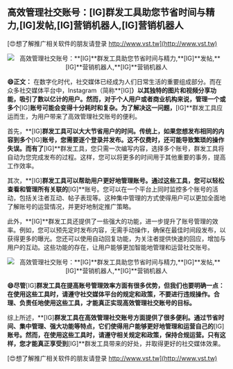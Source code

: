 ## **高效管理社交账号：**[IG]**群发工具助您节省时间与精力,**[IG]**发帖,**[IG]**营销机器人,**[IG]**营销机器人**

[😍想了解推广相关软件的朋友请登录 http://www.vst.tw](http://www.vst.tw)

 <center><img src="https://vst.tw/MP4/tuiguang/png/7.png" alt="高效管理社交账号：**[IG]**群发工具助您节省时间与精力,**[IG]**发帖,**[IG]**营销机器人,**[IG]**营销机器人"></center>

**😄正文：**
在数字化时代，社交媒体已经成为人们日常生活的重要组成部分。而在众多社交媒体平台中，Instagram（简称**[IG]**）以其独特的图片和视频分享功能，吸引了数以亿计的用户。然而，对于个人用户或者商业机构来说，管理一个或多个**[IG]**账号可能会变得十分耗时和复杂。为了解决这一问题，**[IG]**群发工具应运而生，为用户带来了高效管理社交账号的便利。

首先，**[IG]**群发工具可以大大节省用户的时间。传统上，如果您想发布相同的内容到多个**[IG]**账号，您需要逐个登录并发布。这不仅费时，还可能导致繁琐的操作失误。而有了**[IG]**群发工具，您只需一次编写内容，选择多个账号，群发工具将自动为您完成发布的过程。这样，您可以将更多的时间用于其他重要的事务，提高工作效率。

其次，**[IG]**群发工具可以帮助用户更好地管理账号。通过这些工具，您可以轻松查看和管理所有关联的**[IG]**账号。您可以在一个平台上同时监控多个账号的活动，包括关注者互动、帖子表现等。这种集中管理的方式使得用户可以更加全面地了解账号的运营情况，并更好地制定推广策略。

此外，**[IG]**群发工具还提供了一些强大的功能，进一步提升了账号管理的效率。例如，您可以预先定时发布内容，无需手动操作，确保在最佳时间段发布，以获得更多的曝光。您还可以使用自动回复功能，为关注者提供快速的回应，增加与用户的互动。这些功能的存在，让用户能够更加智能地管理和运营社交账号。

 <center><img src="https://vst.tw/MP4/tuiguang/png/1.png" alt="高效管理社交账号：**[IG]**群发工具助您节省时间与精力,**[IG]**发帖,**[IG]**营销机器人,**[IG]**营销机器人"></center>

**😄尽管**[IG]**群发工具在提高账号管理效率方面有很多优势，但我们也要明确一点：在使用这些工具时，请遵守社交媒体平台的规定和政策，不要进行违规操作。合理、负责任地使用这些工具，才能真正实现高效管理社交账号的目标。**

综上所述，**[IG]**群发工具在高效管理社交账号方面提供了很多便利。通过节省时间、集中管理、强大功能等特点，它们使得用户能够更好地管理和运营自己的**[IG]**账号。然而，在使用这些工具时，请遵守相关规定和政策，保持合规运营。只有这样，您才能真正享受到**[IG]**群发工具带来的好处，并取得更好的社交媒体效果。

[😍想了解推广相关软件的朋友请登录 http://www.vst.tw](http://www.vst.tw)



